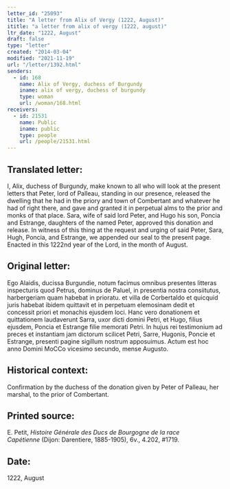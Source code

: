 ```yaml
---
letter_id: "25093"
title: "A letter from Alix of Vergy (1222, August)"
ititle: "a letter from alix of vergy (1222, august)"
ltr_date: "1222, August"
draft: false
type: "letter"
created: "2014-03-04"
modified: "2021-11-19"
url: "/letter/1392.html"
senders:
  - id: 168
    name: Alix of Vergy, duchess of Burgundy
    iname: alix of vergy, duchess of burgundy
    type: woman
    url: /woman/168.html
receivers:
  - id: 21531
    name: Public
    iname: public
    type: people
    url: /people/21531.html
---
```

<h2> Translated letter:</h2>I, Alix, duchess of Burgundy, make known to all who will look at the present letters that Peter, lord of  Palleau, standing in our presence, released the dwelling that he had in the priory and town of Combertant and whatever he had of right there, and gave and granted it in perpetual alms to the prior and monks of  that place.  Sara, wife of said lord Peter, and Hugo his son, Poncia and Estrange, daughters of the named Peter, approved this donation and release.  In witness of this thing at the request and urging of said Peter, Sara, Hugh, Poncia, and Estrange, we appended our seal to the present page.  Enacted in this 1222nd year of the Lord, in the month of August.
<h2 class="mt-4"> Original letter:</h2>Ego Alaidis, ducissa Burgundie, notum facimus omnibus presentes litteras inspecturis quod Petrus, dominus de Paluel, in presentia nostra consiitutus, harbergeriam quam habebat in prioratu. et villa de Corbertaldo et quicquid juris habebat ibidem quittavit et in perpetuam elemosinam dedit et concessit priori et monachis ejusdem loci. Hanc vero donationem et quittationem laudaverunt Sarra, uxor dicti domini Petri, et Hugo, filius ejusdem, Poncia et Estrange filie memorati Petri.  In hujus rei testimonium ad preces et instantiam jam dictorum scilicet Petri, Sarre, Hugonis, Poncie et Estrange, presenti pagine sigillum nostrum apposuimus.  Actum est hoc anno Domini MoCCo vicesimo secundo, mense Augusto.
<h2 class="mt-4"> Historical context:</h2>Confirmation by the duchess of the donation given by Peter of Palleau, her marshal, to the prior of Combertant.
<h2 class="mt-4"> Printed source:</h2><p>E. Petit, <em>Histoire&nbsp;Générale</em>&nbsp;<em>des Ducs de Bourgogne&nbsp;</em><i>de la race Capétienne&nbsp;</i>(Dijon: Darentiere, 1885-1905), 6v., 4.202, #1719.</p><h2 class="mt-4"> Date:</h2>1222, August